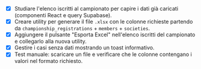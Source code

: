 - [x] Studiare l'elenco iscritti al campionato per capire i dati già caricati (componenti React e query Supabase).
- [x] Creare utility per generare il file `.xlsx` con le colonne richieste partendo da `championship_registrations` + `members` + `societies`.
- [x] Aggiungere il pulsante "Esporta Excel" nell'elenco iscritti del campionato e collegarlo alla nuova utility.
- [x] Gestire i casi senza dati mostrando un toast informativo.
- [x] Test manuale: scaricare un file e verificare che le colonne contengano i valori nel formato richiesto.

